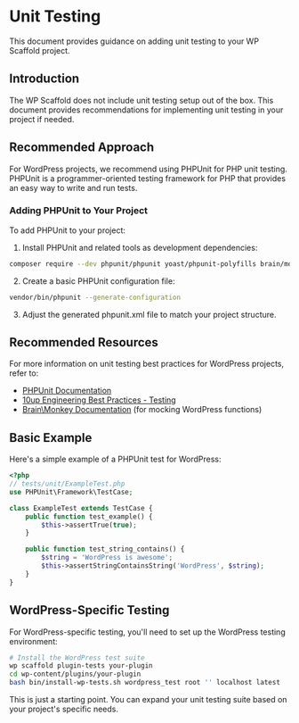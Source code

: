 # Unit Testing

This document provides guidance on adding unit testing to your WP Scaffold project.

## Introduction

The WP Scaffold does not include unit testing setup out of the box. This document provides recommendations for implementing unit testing in your project if needed.

## Recommended Approach

For WordPress projects, we recommend using PHPUnit for PHP unit testing. PHPUnit is a programmer-oriented testing framework for PHP that provides an easy way to write and run tests.

### Adding PHPUnit to Your Project

To add PHPUnit to your project:

1. Install PHPUnit and related tools as development dependencies:

```bash
composer require --dev phpunit/phpunit yoast/phpunit-polyfills brain/monkey
```

2. Create a basic PHPUnit configuration file:

```bash
vendor/bin/phpunit --generate-configuration
```

3. Adjust the generated phpunit.xml file to match your project structure.

## Recommended Resources

For more information on unit testing best practices for WordPress projects, refer to:

- [PHPUnit Documentation](https://phpunit.de/documentation.html)
- [10up Engineering Best Practices - Testing](https://10up.github.io/Engineering-Best-Practices/tools/#testing)
- [Brain\Monkey Documentation](https://brain-wp.github.io/BrainMonkey/) (for mocking WordPress functions)

## Basic Example

Here's a simple example of a PHPUnit test for WordPress:

```php
<?php
// tests/unit/ExampleTest.php
use PHPUnit\Framework\TestCase;

class ExampleTest extends TestCase {
    public function test_example() {
        $this->assertTrue(true);
    }

    public function test_string_contains() {
        $string = 'WordPress is awesome';
        $this->assertStringContainsString('WordPress', $string);
    }
}
```

## WordPress-Specific Testing

For WordPress-specific testing, you'll need to set up the WordPress testing environment:

```bash
# Install the WordPress test suite
wp scaffold plugin-tests your-plugin
cd wp-content/plugins/your-plugin
bash bin/install-wp-tests.sh wordpress_test root '' localhost latest
```

This is just a starting point. You can expand your unit testing suite based on your project's specific needs.
